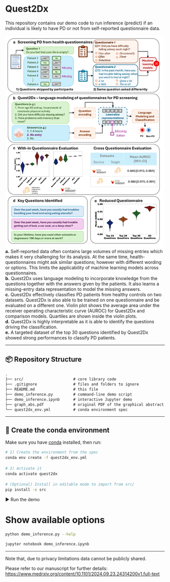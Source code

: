 # Quest2Dx

This repository contains our demo code to run inference (predict) if an individual is likely to have PD or not from self-reported questionnaire data.

![Graphical overview of Quest2Dx](figures/graph_abs.png)  
**a.** Self-reported data often contains large volumes of missing entries which makes it very challenging for its analysis. At the same time, health-questionnaires might ask similar questions; however with different wording or options. This limits the applicability of machine learning models across questionnaires.  
**b.** Quest2Dx uses language modeling to incorporate knowledge from the questions together with the answers given by the patients. It also learns a missing-entry data representation to model the missing answers.  
**c.** Quest2Dx effectively classifies PD patients from healthy controls on two datasets. Quest2Dx is also able to be trained on one questionnaire and be evaluated on a different one. Violin plot shows the average area under the receiver operating characteristic curve (AUROC) for Quest2Dx and comparison models. Quartiles are shown inside the violin plots.  
**d.** Quest2Dx is highly interpretable as it is able to identify the questions driving the classification.  
**e.** A targeted dataset of the top 30 questions identified by Quest2Dx showed strong performances to classify PD patients.

---

## 📦 Repository Structure

```plaintext
.
├── src/                      # core library code
├── .gitignore                # files and folders to ignore
├── README.md                 # this file
├── demo_inference.py         # command-line demo script
├── demo_inference.ipynb      # interactive Jupyter demo
├── graph_abs.pdf             # original PDF of the graphical abstract
└── quest2dx_env.yml          # conda environment spec
```
---

## 🔨 Create the conda environment

Make sure you have [conda](https://docs.conda.io/) installed, then run:

```bash
# 1) Create the environment from the spec
conda env create -f quest2dx_env.yml

# 2) Activate it
conda activate quest2dx

# (Optional) Install in editable mode to import from src/
pip install -e src
```

▶️ Run the demo

# Show available options
``` bash
python demo_inference.py --help
```
``` bash
jupyter notebook demo_inference.ipynb
```
---

Note that, due to privacy limitations data cannot be publicly shared.

Please refer to our manuscript for further details: https://www.medrxiv.org/content/10.1101/2024.09.23.24314200v1.full-text
